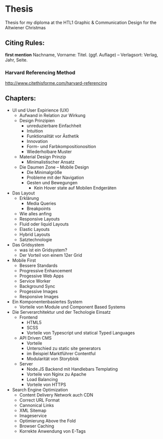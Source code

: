 # Thesis
Thesis for my diploma at the HTL1 Graphic & Communication Design for the Altwiener Christmas 


## Citing Rules:
**first mention**
Nachname, Vorname: Titel. (ggf. Auflage) – Verlagsort: Verlag, Jahr, Seite.

### Harvard Referencing Method
http://www.citethisforme.com/harvard-referencing

## Chapters:

* UI und User Expirience (UX)
  * Aufwand in Relation zur Wirkung
  * Design Prinzipien
    * unreduzierbare Einfachheit
    * Intuition
    * Funktionalität vor Ästhetik
    * Innovation
    * Form- und Farbkompositionosition
    * Wiederholbare Muster
  * Material Design Prinzip
    * Minimalistischer Ansatz
  * Die Daumen Zone – Mobile Design
    * Die Minimalgröße
    * Probleme mit der Navigation
    * Gesten und Bewegungen
      * Kein Hover state auf Mobilen Endgeräten
* Das Layout
  * Erklärung
    * Media Queries
    * Breakpoints
  * Wie alles anfing
  * Responsive Layouts
  * Fluid oder liquid Layouts
  * Elastic Layouts
  * Hybrid Layouts
  * Satztechnologie
* Das Gridsystem
  * was ist ein Gridsystem?
  * Der Vorteil von einem 12er Grid
* Mobile First
    * Bessere Standards
    * Progressive Enhancement
    * Progessive Web Apps
    * Service Worker
    * Background Sync
    * Progessive Images
    * Responsive Images
* Ein Komponentenbasiertes System
  * Vorteile von Module und Component Based Systems
* Die Serverarchitektur und der Techologie Einsatz
  * Frontend
    * HTML5
    * SCSS
    * Vorteile von Typescript und statical Typed Languages
  * API Driven CMS
    * Vorteile
    * Unterschied zu static site generators
    * im Beispiel Marktführer Contentful
    * Modularität von Storyblok
  * Server
    * Node.JS Backend mit Handlebars Templating
    * Vorteile von Nginx zu Apache
    * Load Balancing
    * Vorteile von HTTPS
* Search Engine Optimization
  * Content Delivery Network auch CDN
  * Correct URL Format
  * Cannonical Links
  * XML Sitemap
  * Imageservice
  * Optimierung Above the Fold
  * Browser Caching
  * Korrekte Anwendung von E-Tags

